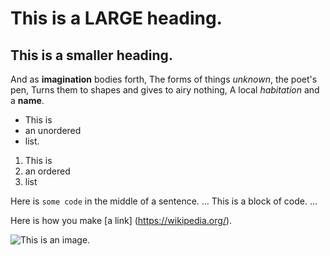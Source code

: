 # This is a LARGE heading.

## This is a smaller heading.

And as **imagination** bodies forth,
The forms of things *unknown*, the poet's pen,
Turns them to shapes and gives to airy nothing,
A local *habitation* and a **name**.

- This is
- an unordered
- list.

1. This is
2. an ordered 
3. list

Here is `some code` in the middle of a sentence.
...
This is
a block
of code.
...

Here is how you make [a link] (https://wikipedia.org/).

![This is an image.](https://URL)


